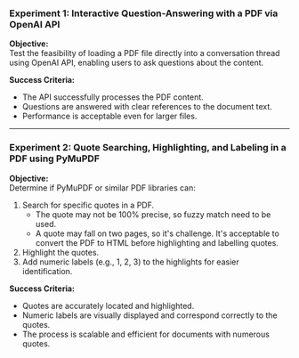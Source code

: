### **Experiment 1: Interactive Question-Answering with a PDF via OpenAI API**
**Objective:**  
Test the feasibility of loading a PDF file directly into a conversation thread using OpenAI API, enabling users to ask questions about the content.

**Success Criteria:**  
- The API successfully processes the PDF content.  
- Questions are answered with clear references to the document text.  
- Performance is acceptable even for larger files.

---

### **Experiment 2: Quote Searching, Highlighting, and Labeling in a PDF using PyMuPDF**  
**Objective:**  
Determine if PyMuPDF or similar PDF libraries can:  
1. Search for specific quotes in a PDF.
   * The quote may not be 100% precise, so fuzzy match need to be used.
   * A quote may fall on two pages, so it's challenge. It's acceptable to convert the PDF to HTML before highlighting and labelling quotes. 
3. Highlight the quotes.
4. Add numeric labels (e.g., 1, 2, 3) to the highlights for easier identification.  

**Success Criteria:**  
- Quotes are accurately located and highlighted.  
- Numeric labels are visually displayed and correspond correctly to the quotes.  
- The process is scalable and efficient for documents with numerous quotes.


